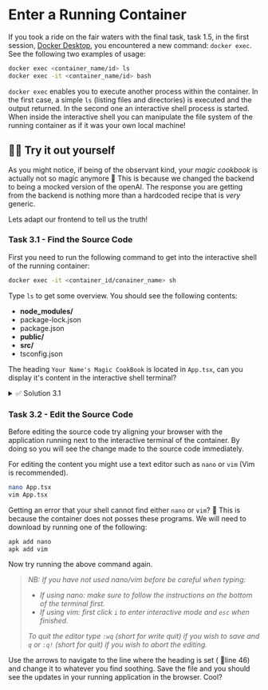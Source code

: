 # Enter a Running Container

If you took a ride on the fair waters with the final task, task 1.5,
in the first session, [Docker Desktop](/01-docker-desktop), you
encountered a new command: `docker exec`. See the following two
examples of usage:

```bash
docker exec <container_name/id> ls
docker exec -it <container_name/id> bash
```

`docker exec` enables you to execute another process within the
container. In
the first case, a simple `ls` (listing files and directories) is
executed and
the output returned. In the second one an interactive shell process is
started. When inside the interactive shell you can manipulate the file
system of the running container as if it was your own local machine!

## 🫵🏽 Try it out yourself

As you might notice, if being of the observant kind, your _magic
cookbook_ is actually not so magic anymore 🥹 This is because we
changed the backend to being a mocked version of the openAI. The
response you are getting from the backend is nothing more than a
hardcoded recipe that is _very_ generic.

Lets adapt our frontend to tell us the truth!

### Task 3.1 - Find the Source Code

First you need to run the following command to get into the
interactive shell of the running container:

```bash
docker exec -it <container_id/conainer_name> sh
```

Type `ls` to get some overview. You should see the following contents:

- **node_modules/**
- package-lock.json
- package.json
- **public/**
- **src/**
- tsconfig.json

The heading `Your Name's Magic CookBook` is located in `App.tsx`, can
you display it's content in the interactive shell terminal?

<details>
<summary>✅ Solution 3.1</summary>

After opening the shell, type `cd src` where `App.tsx` exists.
Type `ls` to ensure it. Type `cat App.tsx` to see the content.

</details>

### Task 3.2 - Edit the Source Code

Before editing the source code try aligning your browser with the
application running next to the interactive terminal of the container.
By doing so you will see the change made to the source code
immediately.

For editing the content you might use a text editor such as `nano`
or `vim` (Vim is recommended).

```sh
nano App.tsx
vim App.tsx
```

Getting an error that your shell cannot find either `nano` or `vim`?
🤔 This is because the container does not posses these programs. We
will need to download by running one of the following:

```sh
apk add nano
apk add vim
```

Now try running the above command again.

> _NB: If you have not used
> nano/vim before be careful when typing:_
>
>- _If using nano: make sure to follow the instructions on the bottom
   > of the terminal first._
>- _If using vim: first click `i` to enter interactive mode and `esc`
   > when finished._
>
>_To quit the editor type `:wq` (short for write quit) if you wish to
> save and `q` or `:q!` (short for quit) if you wish to abort the
editing._

Use the arrows to navigate to the line where the heading is set (
🤫line 46) and change it to whatever you find soothing. Save the file
and you should see the updates in your running application in the
browser. Cool?